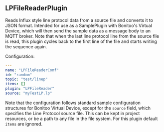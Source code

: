 ## LPFileReaderPlugin

Reads Influx style line protocol data from a source file and converts it to JSON format.  Intended for use as a SamplePlugin with Bonitoo's Virtual Device, which will then send the sample data as a message body to an MQTT broker.  Note that when the last line protocol line from the source file is read, this plugin cycles back to the first line of the file and starts writing the sequence again.  

Configuration: 

```yaml
---
name: "LPFileReaderConf"
id: "random"
topic: "test/linep"
items: []
plugin: "LPFileReader"
source: "myTestLP.lp"
```
Note that the configuration follows standard sample configuration structures for Bonitoo Virtual Device, except for the `source` field, which specifies the Line Protocol source file.  This can be kept in project resources, or be a path to any file in the file system.  For this plugin default `items` are ignored. 

